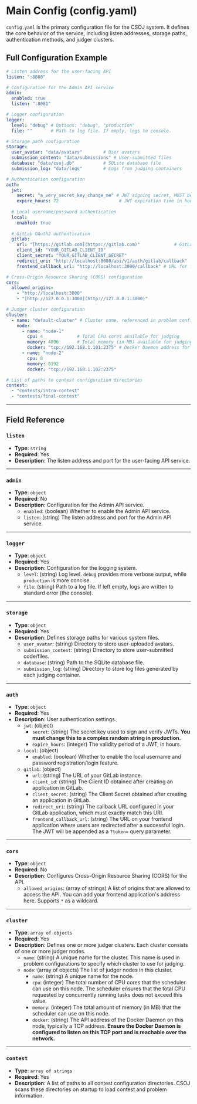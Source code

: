 # Main Config (config.yaml)

`config.yaml` is the primary configuration file for the CSOJ system. It defines the core behavior of the service, including listen addresses, storage paths, authentication methods, and judger clusters.

## Full Configuration Example

```yaml
# Listen address for the user-facing API
listen: ":8080"

# Configuration for the Admin API service
admin:
  enabled: true
  listen: ":8081"

# Logger configuration
logger:
  level: "debug" # Options: "debug", "production"
  file: ""       # Path to log file. If empty, logs to console.

# Storage path configuration
storage:
  user_avatar: "data/avatars"        # User avatars
  submission_content: "data/submissions" # User-submitted files
  database: "data/csoj.db"           # SQLite database file
  submission_log: "data/logs"        # Logs from judging containers

# Authentication configuration
auth:
  jwt:
    secret: "a_very_secret_key_change_me" # JWT signing secret, MUST be changed
    expire_hours: 72                       # JWT expiration time in hours
  
  # Local username/password authentication
  local:
    enabled: true
  
  # GitLab OAuth2 authentication
  gitlab:
    url: "[https://gitlab.com](https://gitlab.com)"             # GitLab instance URL
    client_id: "YOUR_GITLAB_CLIENT_ID"
    client_secret: "YOUR_GITLAB_CLIENT_SECRET"
    redirect_uri: "http://localhost:8080/api/v1/auth/gitlab/callback"
    frontend_callback_url: "http://localhost:3000/callback" # URL for frontend to handle the final redirect with the token

# Cross-Origin Resource Sharing (CORS) configuration
cors:
  allowed_origins:
    - "http://localhost:3000"
    - "[http://127.0.0.1:3000](http://127.0.0.1:3000)"

# Judger cluster configuration
cluster:
  - name: "default-cluster" # Cluster name, referenced in problem configs
    node:
      - name: "node-1"
        cpu: 4             # Total CPU cores available for judging
        memory: 4096       # Total memory (in MB) available for judging
        docker: "tcp://192.168.1.101:2375" # Docker Daemon address for this node
      - name: "node-2"
        cpu: 8
        memory: 8192
        docker: "tcp://192.168.1.102:2375"

# List of paths to contest configuration directories
contest:
  - "contests/intro-contest"
  - "contests/final-contest"
```

-----

## Field Reference

### `listen`

  - **Type**: `string`
  - **Required**: Yes
  - **Description**: The listen address and port for the user-facing API service.

-----

### `admin`

  - **Type**: `object`
  - **Required**: No
  - **Description**: Configuration for the Admin API service.
      - `enabled`: (boolean) Whether to enable the Admin API service.
      - `listen`: (string) The listen address and port for the Admin API service.

-----

### `logger`

  - **Type**: `object`
  - **Required**: Yes
  - **Description**: Configuration for the logging system.
      - `level`: (string) Log level. `debug` provides more verbose output, while `production` is more concise.
      - `file`: (string) Path to a log file. If left empty, logs are written to standard error (the console).

-----

### `storage`

  - **Type**: `object`
  - **Required**: Yes
  - **Description**: Defines storage paths for various system files.
      - `user_avatar`: (string) Directory to store user-uploaded avatars.
      - `submission_content`: (string) Directory to store user-submitted code/files.
      - `database`: (string) Path to the SQLite database file.
      - `submission_log`: (string) Directory to store log files generated by each judging container.

-----

### `auth`

  - **Type**: `object`
  - **Required**: Yes
  - **Description**: User authentication settings.
      - `jwt`: (object)
          - `secret`: (string) The secret key used to sign and verify JWTs. **You must change this to a complex random string in production.**
          - `expire_hours`: (integer) The validity period of a JWT, in hours.
      - `local`: (object)
          - `enabled`: (boolean) Whether to enable the local username and password registration/login feature.
      - `gitlab`: (object)
          - `url`: (string) The URL of your GitLab instance.
          - `client_id`: (string) The Client ID obtained after creating an application in GitLab.
          - `client_secret`: (string) The Client Secret obtained after creating an application in GitLab.
          - `redirect_uri`: (string) The callback URL configured in your GitLab application, which must exactly match this URI.
          - `frontend_callback_url`: (string) The URL on your frontend application where users are redirected after a successful login. The JWT will be appended as a `?token=` query parameter.

-----

### `cors`

  - **Type**: `object`
  - **Required**: No
  - **Description**: Configures Cross-Origin Resource Sharing (CORS) for the API.
      - `allowed_origins`: (array of strings) A list of origins that are allowed to access the API. You can add your frontend application's address here. Supports `*` as a wildcard.

-----

### `cluster`

  - **Type**: `array of objects`
  - **Required**: Yes
  - **Description**: Defines one or more judger clusters. Each cluster consists of one or more judger nodes.
      - `name`: (string) A unique name for the cluster. This name is used in problem configurations to specify which cluster to use for judging.
      - `node`: (array of objects) The list of judger nodes in this cluster.
          - `name`: (string) A unique name for the node.
          - `cpu`: (integer) The total number of CPU cores that the scheduler can use on this node. The scheduler ensures that the total CPU requested by concurrently running tasks does not exceed this value.
          - `memory`: (integer) The total amount of memory (in MB) that the scheduler can use on this node.
          - `docker`: (string) The API address of the Docker Daemon on this node, typically a TCP address. **Ensure the Docker Daemon is configured to listen on this TCP port and is reachable over the network.**

-----

### `contest`

  - **Type**: `array of strings`
  - **Required**: Yes
  - **Description**: A list of paths to all contest configuration directories. CSOJ scans these directories on startup to load contest and problem information.

